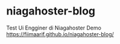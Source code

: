 # niagahoster-blog
Test Ui Engginer di Niagahoster
Demo https://fiimaarif.github.io/niagahoster-blog/
